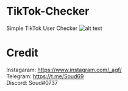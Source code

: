 # TikTok-Checker
Simple TikTok User Checker
![alt text](https://github.com/Soud69/TikTok-Checker/blob/main/image.png?raw=true)
# Credit

Instagaram: https://www.instagram.com/_agf/ <br />
Telegram: https://t.me/Soud69 <br />
Discord: Soud#0737
